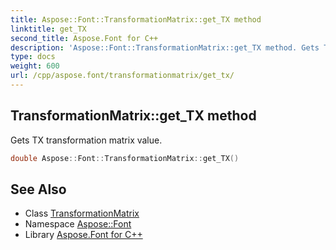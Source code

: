 ```yaml
---
title: Aspose::Font::TransformationMatrix::get_TX method
linktitle: get_TX
second_title: Aspose.Font for C++
description: 'Aspose::Font::TransformationMatrix::get_TX method. Gets TX transformation matrix value in C++.'
type: docs
weight: 600
url: /cpp/aspose.font/transformationmatrix/get_tx/
---
```

## TransformationMatrix::get_TX method


Gets TX transformation matrix value.

```cpp
double Aspose::Font::TransformationMatrix::get_TX()
```

## See Also

* Class [TransformationMatrix](../)
* Namespace [Aspose::Font](../../)
* Library [Aspose.Font for C++](../../../)
